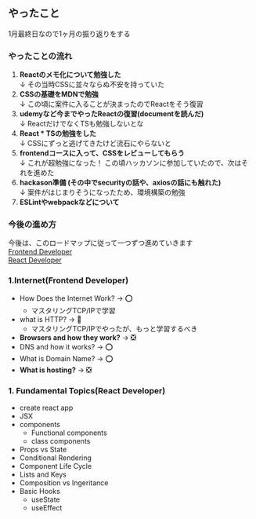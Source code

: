 ## やったこと
1月最終日なので1ヶ月の振り返りをする

### やったことの流れ
1. **Reactのメモ化について勉強した**  
↓ その当時CSSに並々ならぬ不安を持っていた
2. **CSSの基礎をMDNで勉強**  
↓ この頃に案件に入ることが決まったのでReactをそう復習
3. **udemyなど今までやったReactの復習(documentを読んだ)**  
↓ ReactだけでなくTSも勉強しないとな
4. **React * TSの勉強をした**  
↓ CSSにずっと逃げてきたけど流石にやらないと
5. **frontendコースに入って、CSSをレビューしてもらう**  
↓ これが超勉強になった！ この頃ハッカソンに参加していたので、次はそれを進めた
6. **hackason準備 (その中でsecurityの話や、axiosの話にも触れた)**  
↓ 案件がはじまりそうになったため、環境構築の勉強
7. **ESLintやwebpackなどについて**  

### 今後の進め方
今後は、このロードマップに従って一つずつ進めていきます  
[Frontend Developer](https://roadmap.sh/frontend)  
[React Developer](https://roadmap.sh/react)  

### 1.Internet(Frontend Developer)

- How Does the Internet Work? -> ⭕️
  - マスタリングTCP/IPで学習 
- what is HTTP? -> 🔺
  - マスタリングTCP/IPでやったが、もっと学習するべき
- **Browsers and how they work?** -> ❎
- DNS and how it works? -> ⭕️
- What is Domain Name? -> ⭕️
- **What is hosting?** -> ❎

### 1. Fundamental Topics(React Developer)

- create react app
- JSX
- components
  - Functional components
  - class components
- Props vs State
- Conditional Rendering
- Component Life Cycle
- Lists and Keys
- Composition vs Ingeritance
- Basic Hooks
  - useState
  - useEffect





